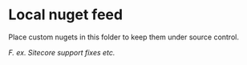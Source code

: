 
# Local nuget feed  

Place custom nugets in this folder to keep them under source control.  

*F. ex. Sitecore support fixes etc.*